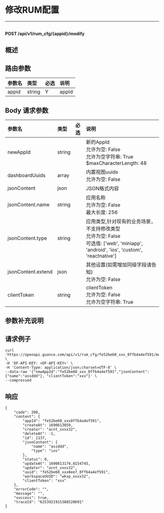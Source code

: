 # 修改RUM配置

---

<br />**POST /api/v1/rum_cfg/\{appid\}/modify**

## 概述




## 路由参数

| 参数名        | 类型     | 必选   | 说明              |
|:-----------|:-------|:-----|:----------------|
| appid | string | Y | appId<br> |


## Body 请求参数

| 参数名        | 类型     | 必选   | 说明              |
|:-----------|:-------|:-----|:----------------|
| newAppId | string |  | 新的AppId<br>允许为空: False <br>允许为空字符串: True <br>$maxCharacterLength: 48 <br> |
| dashboardUuids | array |  | 内置视图uuids<br>允许为空: False <br> |
| jsonContent | json |  | JSON格式内容<br> |
| jsonContent.name | string |  | 应用名称<br>允许为空: False <br>最大长度: 256 <br> |
| jsonContent.type | string |  | 应用类型,针对现有的业务场景，不支持修改类型<br>允许为空: False <br>可选值: ['web', 'miniapp', 'android', 'ios', 'custom', 'reactnative'] <br> |
| jsonContent.extend | json |  | 其他设置(如需增加同级字段请告知)<br>允许为空: False <br> |
| clientToken | string |  | clientToken<br>允许为空: False <br>允许为空字符串: True <br> |

## 参数补充说明





## 请求例子
```shell
curl 'https://openapi.guance.com/api/v1/rum_cfg/fe52be60_xxx_0ffb4a4ef591/modify' \
-H 'DF-API-KEY: <DF-API-KEY>' \
-H 'Content-Type: application/json;charset=UTF-8' \
--data-raw '{"newAppId":"fe52be60_xxx_0ffb4a4ef591","jsonContent":{"name":"assddd"}, "clientToken":"xxx"}' \
--compressed
```




## 响应
```shell
{
    "code": 200,
    "content": {
        "appId": "fe52be60_xxx0ffb4a4ef591",
        "createAt": 1690813059,
        "creator": "acnt_xxxx32",
        "deleteAt": -1,
        "id": 1137,
        "jsonContent": {
            "name": "assddd",
            "type": "ios"
        },
        "status": 0,
        "updateAt": 1690813174.8154745,
        "updator": "acnt_xxxx32",
        "uuid": "fe52be60_xxx8ee7_0ffb4a4ef591",
        "workspaceUUID": "wksp_xxxx32",
        "clientToken": "xxx"
    },
    "errorCode": "",
    "message": "",
    "success": true,
    "traceId": "6253921915388520691"
} 
```




